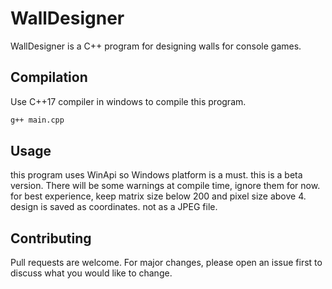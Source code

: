 # WallDesigner

WallDesigner is a C++ program for designing walls for console games.

## Compilation

Use C++17 compiler in windows to compile this program.

```bash
g++ main.cpp
```

## Usage

this program uses WinApi so Windows platform is a must.
this is a beta version. There will be some warnings at compile time, ignore them for now.
for best experience, keep matrix size below 200 and pixel size above 4.
design is saved as coordinates. not as a JPEG file.

## Contributing
Pull requests are welcome. For major changes, please open an issue first to discuss what you would like to change.
